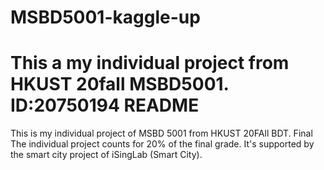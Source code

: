 # MSBD5001-kaggle-up
This a my individual project from HKUST 20fall MSBD5001.   ID:20750194
README
===========================
This is my individual project of MSBD 5001 from HKUST 20FAll BDT. 
Final
The individual project counts for 20% of the final grade. It's supported by the smart city project of iSingLab (Smart City).
